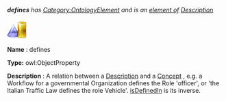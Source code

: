 ___defines__ 
 has
 [Category:OntologyElement](../../Category/OntologyElement "Category:OntologyElement") 
 and is an
 [element of](../../Property/ElementOf "Property:ElementOf") 
[Description](../../Submissions/Description "Submissions:Description")_




  





[![ObjectProperty](../public/images/thumb/c/c3/ObjectProperty.gif/45px-ObjectProperty.gif)](../../Image/ObjectProperty.gif "ObjectProperty")


__Name__ 
 : defines
 



__Type:__ 
 owl:ObjectProperty
 



__Description__ 
 : A relation between a
 [Description](../../Image/Description.jpg "Submissions:Description/Description") 
 and a
 [Concept](../../Community/FrancoisScharffe_about_ConceptGroup "Submissions:Description/Concept") 
 , e.g. a Workflow for a governmental Organization defines the Role 'officer', or 'the Italian Traffic Law defines the role Vehicle'.
 [isDefinedIn](../../Submissions/Description/isDefinedIn "Submissions:Description/isDefinedIn") 
 is its inverse.